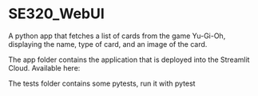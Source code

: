 # SE320_WebUI
A python app that fetches a list of cards from the game Yu-Gi-Oh, displaying the name, type of card, and an image of the card.

The app folder contains the application that is deployed into the Streamlit Cloud. Available here: <Insert Link Here>

The tests folder contains some pytests, run it with pytest
